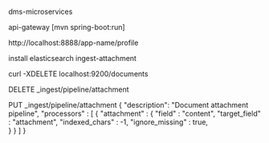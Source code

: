 dms-microservices

api-gateway [mvn spring-boot:run]

http://localhost:8888/app-name/profile

install elasticsearch ingest-attachment

curl -XDELETE localhost:9200/documents

DELETE _ingest/pipeline/attachment

PUT _ingest/pipeline/attachment
{
  "description": "Document attachment pipeline",
  "processors" : [
    {
      "attachment" : {
        "field" : "content",
        "target_field" : "attachment", 
        "indexed_chars" : -1, 
        "ignore_missing" : true,  
      }
    }
  ]
}